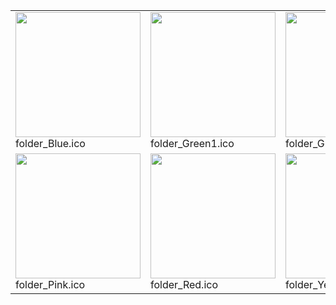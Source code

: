 <table><tr><tr><td valign="bottom"><img src="./folder_Blue.ico" width="200"><br>folder_Blue.ico</td><td valign="bottom"><img src="./folder_Green1.ico" width="200"><br>folder_Green1.ico</td><td valign="bottom"><img src="./folder_Green2.ico" width="200"><br>folder_Green2.ico</td><td valign="bottom"><img src="./folder_Orange.ico" width="200"><br>folder_Orange.ico</td></tr><tr><td valign="bottom"><img src="./folder_Pink.ico" width="200"><br>folder_Pink.ico</td><td valign="bottom"><img src="./folder_Red.ico" width="200"><br>folder_Red.ico</td><td valign="bottom"><img src="./folder_Yellow.ico" width="200"><br>folder_Yellow.ico</td></tr></table>